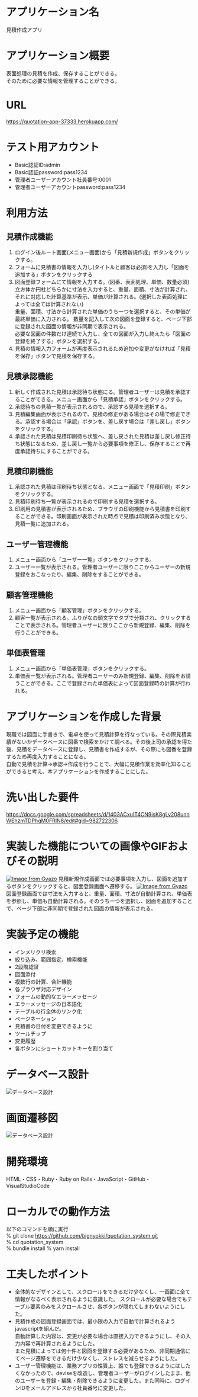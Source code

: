 # アプリケーション名
見積作成アプリ

# アプリケーション概要
表面処理の見積を作成、保存することができる。  
そのために必要な情報を管理することができる。

# URL
https://quotation-app-37333.herokuapp.com/

# テスト用アカウント
- Basic認証ID:admin
- Basic認証password:pass1234
- 管理者ユーザーアカウント社員番号:0001
- 管理者ユーザーアカウントpassword:pass1234

# 利用方法
## 見積作成機能
1. ログイン後ルート画面(メニュー画面)から「見積新規作成」ボタンをクリックする。  
1. フォームに見積書の情報を入力し(タイトルと顧客は必須)を入力し「図面を追加する」ボタンをクリックする
1. 図面登録フォームにて情報を入力する。(図番、表面処理、単価、数量必須)  
立方体か円柱どちらかに寸法を入力すると、重量、面積、寸法が計算され、それに対応した計算基準が表示、単価が計算される。(選択した表面処理によっては全ては計算されない)  
重量、面積、寸法から計算された単価のうち一つを選択すると、その単価が最終単価に入力される。
数量を記入して次の図面を登録すると、ページ下部に登録された図面の情報が非同期で表示される。  
必要な図面の件数だけ連続で入力し、全ての図面が入力し終えたら「図面の登録を終了する」ボタンを選択する。  
1. 見積の情報入力フォームが再度表示されるため追加や変更がなければ「見積を保存」ボタンで見積を保存する。
## 見積承認機能
1. 新しく作成された見積は承認待ち状態にる。管理者ユーザーは見積を承認することができる。メニュー画面から「見積承認」ボタンをクリックする。  
1. 承認待ちの見積一覧が表示されるので、承認する見積を選択する。  
1. 見積編集画面が表示されるので、見積の修正がある場合はその場で修正できる。承認する場合は「承認」ボタンを、差し戻す場合は「差し戻し」ボタンをクリックする。
1. 承認された見積は見積印刷待ち状態へ、差し戻された見積は差し戻し修正待ち状態になるため、差し戻し一覧から必要事項を修正し、保存することで再度承認待ちにすることができる。
## 見積印刷機能
1. 承認された見積は印刷待ち状態となる。メニュー画面で「見積印刷」ボタンをクリックする。
1. 見積印刷待ち一覧が表示されるので印刷する見積を選択する。
1. 印刷用の見積書が表示されるため、ブラウザの印刷機能から見積書を印刷することができる。印刷画面が表示された時点で見積は印刷済み状態となり、見積一覧に追加される。
## ユーザー管理機能
1. メニュー画面から「ユーザー一覧」ボタンをクリックする。
1. ユーザー一覧が表示される。管理者ユーザーに限りここからユーザーの新規登録をおこなったり、編集、削除をすることができる。
## 顧客管理機能
1. メニュー画面から「顧客管理」ボタンをクリックする。
1. 顧客一覧が表示される。ふりがなの頭文字でタブで分類され、クリックすることで表示される。管理者ユーザーに限りここから新規登録、編集、削除を行うことができる。
## 単価表管理
1. メニュー画面から「単価表管理」ボタンをクリックする。
1. 単価表一覧が表示される。管理者ユーザーのみ新規登録、編集、削除をお請うことができる。ここで登録された単価表によって図面登録時の計算が行われる。

# アプリケーションを作成した背景
現職では図面に手書きで、電卓を使って見積計算を行なっている。その際見積実績がないかデータベースに図番で検索をかけて調べる。その後上司の承認を得た後、見積をデータベースに登録し、見積書を作成するが、その際にも図番を登録するため再度入力することになる。  
自動で見積を計算→承認→作成を行うことで、大幅に見積作業を効率化知ることができると考え、本アプリケーションを作成することにした。

# 洗い出した要件
https://docs.google.com/spreadsheets/d/1403ACxuIT4CN9isK8gLv208unnWEhzmTDPhgM0FRIN8/edit#gid=982722306

# 実装した機能についての画像やGIFおよびその説明
[![Image from Gyazo](https://i.gyazo.com/37532e544b94ed24de01d7a59262dc2a.gif)](https://gyazo.com/37532e544b94ed24de01d7a59262dc2a)
見積新規作成画面では必要事項を入力し、図面を追加するボタンをクリックすると、図面登録画面へ遷移する。
[![Image from Gyazo](https://i.gyazo.com/5ca5c673b2a80d225799ea20ace86425.gif)](https://gyazo.com/5ca5c673b2a80d225799ea20ace86425)
図面登録画面では寸法を入力すると、重量、面積、寸法が自動計算され、単価表を参照し、単価も自動計算される。そのうち一つを選択し、図面を追加することで、ページ下部に非同期で登録された図面の情報が表示される。

# 実装予定の機能
- インメリクリ検索
- 絞り込み、範囲指定、検索機能
- 2段階認証
- 図面添付
- 複数行の計算、合計機能
- 各ブラウザ対応デザイン
- フォームの動的なエラーメッセージ
- エラーメッセージの日本語化
- テーブルの行全体のリンク化
- ページネーション
- 見積書の日付を変更できるように
- ツールチップ
- 変更履歴
- 各ボタンにショートカットキーを割り当て

# データベース設計

![データベース設計](DB.png)

# 画面遷移図

![データベース設計](STD.png)

# 開発環境

HTML・CSS・Ruby・Ruby on Rails・JavaScript・GitHub・VisualStudioCode

# ローカルでの動作方法

以下のコマンドを順に実行  
% git clone https://github.com/bignyokki/quotation_system.git  
% cd quotation_system  
% bundle install
% yarn install

# 工夫したポイント

- 全体的なデザインとして、スクロールをできるだけ少なくし、一画面に全て情報がなるべく表示されるように意識した。
スクロールが必要な場合でもテーブル要素のみをスクロールさせ、各ボタンが隠れてしまわないようにした。  
- 見積作成の図面登録画面では、最小限の入力で自動で計算されるようjavascriptを組んだ。  
自動計算した内容は、変更が必要な場合は直接入力できるようにし、その入力内容で再計算されるようにした。  
また見積によっては何十件と図面を登録する必要があるため、非同期通信にてページ遷移をできるだけ少なくし、ストレスを減らせるようにした。
- ユーザー管理機能は、業務アプリの性質上、誰でも登録できるようにはしたくなかったので、deviseを改造し、管理者ユーザーがログインしたまま、他のユーザーを登録・編集・削除できるように変更した。また同時に、ログインIDをメールアドレスから社員番号に変更した。